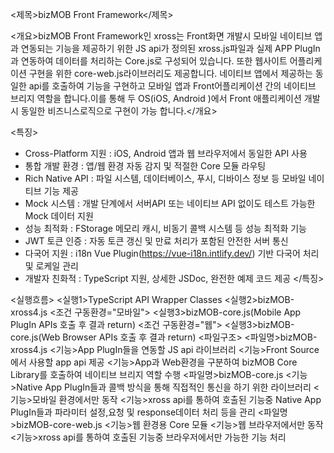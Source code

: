 <제목>bizMOB Front Framework</제목>

<개요>bizMOB Front Framework인 xross는 Front화면 개발시 모바일 네이티브 앱과 연동되는 기능을 제공하기 위한 JS api가 정의된 xross.js파일과 실제 APP PlugIn과 연동하여 데이터를 처리하는 Core.js로 구성되어 있습니다. 또한 웹사이트 어플리케이션 구현을 위한 core-web.js라이브러리도 제공합니다. 네이티브 앱에서 제공하는 동일한 api를 호출하여 기능을 구현하고 모바일 앱과 Front어플리케이션 간의 네이티브 브리지 역할을 합니다.이를 통해 두 OS(iOS, Android )에서 Front 애플리케이션 개발시 동일한 비즈니스로직으로 구현이 가능 합니다.</개요>

<특징>

- Cross-Platform 지원 : iOS, Android 앱과 웹 브라우저에서 동일한 API 사용
- 통합 개발 환경 : 앱/웹 환경 자동 감지 및 적절한 Core 모듈 라우팅
- Rich Native API : 파일 시스템, 데이터베이스, 푸시, 디바이스 정보 등 모바일 네이티브 기능 제공
- Mock 시스템 : 개발 단계에서 서버API 또는 네이티브 API 없이도 테스트 가능한 Mock 데이터 지원
- 성능 최적화 : FStorage 메모리 캐시, 비동기 콜백 시스템 등 성능 최적화 기능
- JWT 토큰 인증 : 자동 토큰 갱신 및 만료 처리가 포함된 안전한 서버 통신
- 다국어 지원 : i18n Vue Plugin(https://vue-i18n.intlify.dev/) 기반 다국어 처리 및 로케일 관리
- 개발자 친화적 : TypeScript 지원, 상세한 JSDoc, 완전한 예제 코드 제공
  </특징>

<architecture> 
    <실행흐름>
        <실행1>TypeScript API Wrapper Classes</실행1>
        <실행2>bizMOB-xross4.js
            <조건 구동환경="모바일">
                 <실행3>bizMOB-core.js(Mobile App PlugIn APIs 호출 후 결과 return)</실행3>
            </조건>
            <조건 구동환경="웹">
                <실행3>bizMOB-core.js(Web Browser APIs 호출 후 결과 return)</실행3>
            </조건>
        </실행2>
    </실행흐름>
    <파일구조>
        <파일명>bizMOB-xross4.js
            <기능>App PlugIn들을 연동할 JS api 라이브러리</기능>
            <기능>Front Source에서 사용할 app api 제공</기능>
            <기능>App과 Web환경을 구분하여 bizMOB Core Library를 호출하여 네이티브 브리지 역할 수행</기능>
        </파일명>
        <파일명>bizMOB-core.js
            <기능>Native App PlugIn들과 콜백 방식을 통해 직접적인 통신을 하기 위한 라이브러리</기능>
            <기능>모바일 환경에서만 동작</기능>
            <기능>xross api를 통하여 호출된 기능중 Native App PlugIn들과 파라미터 설정,요청 및 response데이터 처리 등을 관리</기능>
        </파일명>
        <파일명>bizMOB-core-web.js
            <기능>웹 환경용 Core 모듈</기능>
            <기능>웹 브라우저에서만 동작</기능>
            <기능>xross api를 통하여 호출된 기능중 브라우저에서만 가능한 기능 처리</기능>
        </파일명>
    </파일구조>

 </architecture>
